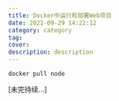 ```yaml
---
title: Docker中运行和部署Web项目
date: 2021-09-29 14:22:12
category: category
tag:
cover:
description: description
---
```


`docker pull node`



[未完待续...]